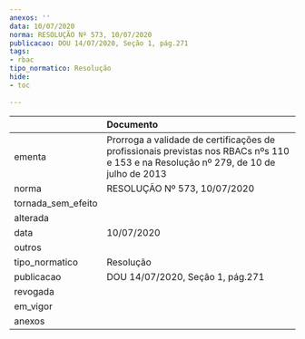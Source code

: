 ```yaml
---
anexos: ''
data: 10/07/2020
norma: RESOLUÇÃO Nº 573, 10/07/2020
publicacao: DOU 14/07/2020, Seção 1, pág.271
tags:
- rbac
tipo_normatico: Resolução
hide: 
- toc 
 
---
```


|                    | Documento                                                                                                                             |
|:-------------------|:--------------------------------------------------------------------------------------------------------------------------------------|
| ementa             | Prorroga a validade de certificações de profissionais previstas nos RBACs nºs 110 e 153 e na Resolução nº 279, de 10 de julho de 2013 |
| norma              | RESOLUÇÃO Nº 573, 10/07/2020                                                                                                          |
| tornada_sem_efeito |                                                                                                                                       |
| alterada           |                                                                                                                                       |
| data               | 10/07/2020                                                                                                                            |
| outros             |                                                                                                                                       |
| tipo_normatico     | Resolução                                                                                                                             |
| publicacao         | DOU 14/07/2020, Seção 1, pág.271                                                                                                      |
| revogada           |                                                                                                                                       |
| em_vigor           |                                                                                                                                       |
| anexos             |                                                                                                                                       |